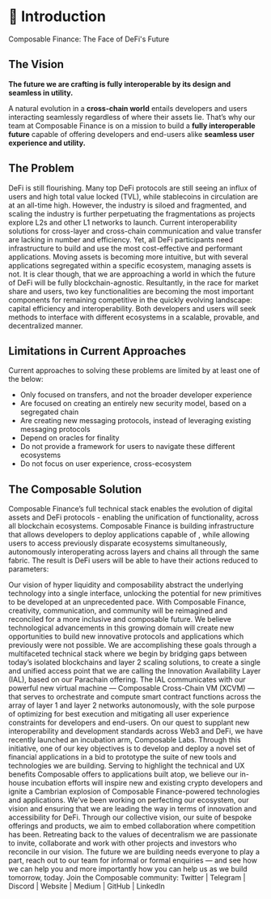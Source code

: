 # 👋 Introduction

Composable Finance: The Face of DeFi's Future

## The Vision
**The future we are crafting is fully interoperable by its design and seamless in utility.**

A natural evolution in a **cross-chain world** entails developers and users interacting seamlessly regardless of where their assets lie. That’s why our team at Composable Finance is on a mission to build a **fully interoperable future** capable of offering developers and end-users alike **seamless user experience and utility.**

## The Problem
DeFi is still flourishing. Many top DeFi protocols are still seeing an influx of users and high total value locked (TVL), while stablecoins in circulation are at an all-time high. However, the industry is siloed and fragmented, and scaling the industry is further perpetuating the fragmentations as projects explore L2s and other L1 networks to launch. Current interoperability solutions for cross-layer and cross-chain communication and value transfer are lacking in number and efficiency. Yet, all DeFi participants need infrastructure to build and use the most cost-effective and performant applications.
Moving assets is becoming more intuitive, but with several applications segregated within a specific ecosystem, managing assets is not. It is clear though, that we are approaching a world in which the future of DeFi will be fully blockchain-agnostic.
Resultantly, in the race for market share and users, two key functionalities are becoming the most important components for remaining competitive in the quickly evolving landscape: capital efficiency and interoperability. Both developers and users will seek methods to interface with different ecosystems in a scalable, provable, and decentralized manner.

## Limitations in Current Approaches
Current approaches to solving these problems are limited by at least one of the below:
- Only focused on transfers, and not the broader developer experience
- Are focused on creating an entirely new security model, based on a segregated chain
- Are creating new messaging protocols, instead of leveraging existing messaging protocols
- Depend on oracles for finality
- Do not provide a framework for users to navigate these different ecosystems
- Do not focus on user experience, cross-ecosystem

## The Composable Solution
Composable Finance’s full technical stack enables the evolution of digital assets and DeFi protocols - enabling the unification of functionality, across all blockchain ecosystems.
Composable Finance is building infrastructure that allows developers to deploy applications capable of , while allowing users to access previously disparate ecosystems simultaneously, autonomously interoperating across layers and chains all through the same fabric.
The result is DeFi users will be able to have their actions reduced to parameters:

Our vision of hyper liquidity and composability abstract the underlying technology into a single interface, unlocking the potential for new primitives to be developed at an unprecedented pace. With Composable Finance, creativity, communication, and community will be reimagined and reconciled for a more inclusive and composable future. We believe technological advancements in this growing domain will create new opportunities to build new innovative protocols and applications which previously were not possible.
We are accomplishing these goals through a multifaceted technical stack where we begin by bridging gaps between today’s isolated blockchains and layer 2 scaling solutions, to create a single and unified access point that we are calling the Innovation Availability Layer (IAL), based on our Parachain offering. The IAL communicates with our powerful new virtual machine — Composable Cross-Chain VM (XCVM) — that serves to orchestrate and compute smart contract functions across the array of layer 1 and layer 2 networks autonomously, with the sole purpose of optimizing for best execution and mitigating all user experience constraints for developers and end-users.
On our quest to supplant new interoperability and development standards across Web3 and DeFi, we have recently launched an incubation arm, Composable Labs. Through this initiative, one of our key objectives is to develop and deploy a novel set of financial applications in a bid to prototype the suite of new tools and technologies we are building. Serving to highlight the technical and UX benefits Composable offers to applications built atop, we believe our in-house incubation efforts will inspire new and existing crypto developers and ignite a Cambrian explosion of Composable Finance-powered technologies and applications.
We’ve been working on perfecting our ecosystem, our vision and ensuring that we are leading the way in terms of innovation and accessibility for DeFi. Through our collective vision, our suite of bespoke offerings and products, we aim to embed collaboration where competition has been. Retreating back to the values of decentralism we are passionate to invite, collaborate and work with other projects and investors who reconcile in our vision. 
The future we are building needs everyone to play a part, reach out to our team for informal or formal enquiries — and see how we can help you and more importantly how you can help us as we build tomorrow, today.
Join the Composable community:
Twitter | Telegram | Discord | Website | Medium | GitHub | LinkedIn